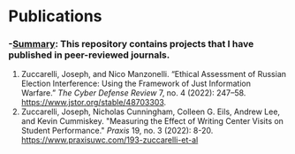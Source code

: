 # Publications

### -<ins>Summary</ins>: This repository contains projects that I have published in peer-reviewed journals.

1. Zuccarelli, Joseph, and Nico Manzonelli. “Ethical Assessment of Russian Election Interference: Using the Framework of Just Information Warfare.” *The Cyber Defense Review* 7, no. 4 (2022): 247–58. https://www.jstor.org/stable/48703303.
2. Zuccarelli, Joseph, Nicholas Cunningham, Colleen G. Eils, Andrew Lee, and Kevin Cummiskey. "Measuring the Effect of Writing Center Visits on Student Performance." *Praxis* 19, no. 3 (2022): 8-20. https://www.praxisuwc.com/193-zuccarelli-et-al
